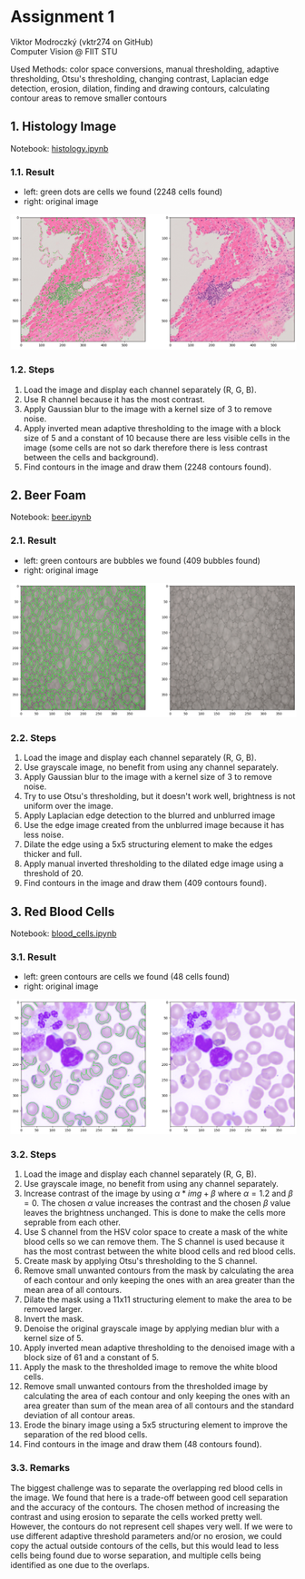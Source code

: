# Assignment 1

Viktor Modroczký (vktr274 on GitHub)\
Computer Vision @ FIIT STU

Used Methods: color space conversions, manual thresholding, adaptive thresholding, Otsu's thresholding, changing contrast, Laplacian edge detection, erosion, dilation, finding and drawing contours, calculating contour areas to remove smaller contours

## 1. Histology Image

Notebook: [histology.ipynb](histology.ipynb)

### 1.1. Result

- left: green dots are cells we found (2248 cells found)
- right: original image

![histology](images/histology_result.png)

### 1.2. Steps

1. Load the image and display each channel separately (R, G, B).
2. Use R channel because it has the most contrast.
3. Apply Gaussian blur to the image with a kernel size of 3 to remove noise.
4. Apply inverted mean adaptive thresholding to the image with a block size of 5 and a constant of 10 because there are less visible cells in the image (some cells are not so dark therefore there is less contrast between the cells and background).
5. Find contours in the image and draw them (2248 contours found).

## 2. Beer Foam

Notebook: [beer.ipynb](beer.ipynb)

### 2.1. Result

- left: green contours are bubbles we found (409 bubbles found)
- right: original image

![beer](images/beer_result.png)

### 2.2. Steps

1. Load the image and display each channel separately (R, G, B).
2. Use grayscale image, no benefit from using any channel separately.
3. Apply Gaussian blur to the image with a kernel size of 3 to remove noise.
4. Try to use Otsu's thresholding, but it doesn't work well, brightness is not uniform over the image.
5. Apply Laplacian edge detection to the blurred and unblurred image
6. Use the edge image created from the unblurred image because it has less noise.
7. Dilate the edge using a 5x5 structuring element to make the edges thicker and full.
8. Apply manual inverted thresholding to the dilated edge image using a threshold of 20.
9. Find contours in the image and draw them (409 contours found).

## 3. Red Blood Cells

Notebook: [blood_cells.ipynb](blood_cells.ipynb)

### 3.1. Result

- left: green contours are cells we found (48 cells found)
- right: original image

![blood](images/blood_result.png)

### 3.2. Steps

1. Load the image and display each channel separately (R, G, B).
2. Use grayscale image, no benefit from using any channel separately.
3. Increase contrast of the image by using $\alpha * img + \beta$ where $\alpha = 1.2$ and $\beta = 0$. The chosen $\alpha$ value increases the contrast and the chosen $\beta$ value leaves the brightness unchanged. This is done to make the cells more seprable from each other.
4. Use S channel from the HSV color space to create a mask of the white blood cells so we can remove them. The S channel is used because it has the most contrast between the white blood cells and red blood cells.
5. Create mask by applying Otsu's thresholding to the S channel.
6. Remove small unwanted contours from the mask by calculating the area of each contour and only keeping the ones with an area greater than the mean area of all contours.
7. Dilate the mask using a 11x11 structuring element to make the area to be removed larger.
8. Invert the mask.
9. Denoise the original grayscale image by applying median blur with a kernel size of 5.
10. Apply inverted mean adaptive thresholding to the denoised image with a block size of 61 and a constant of 5.
11. Apply the mask to the thresholded image to remove the white blood cells.
12. Remove small unwanted contours from the thresholded image by calculating the area of each contour and only keeping the ones with an area greater than sum of the mean area of all contours and the standard deviation of all contour areas.
13. Erode the binary image using a 5x5 structuring element to improve the separation of the red blood cells.
14. Find contours in the image and draw them (48 contours found).

### 3.3. Remarks

The biggest challenge was to separate the overlapping red blood cells in the image. We found that here is a trade-off between good cell separation and the accuracy of the contours. The chosen method of increasing the contrast and using erosion to separate the cells worked pretty well. However, the contours do not represent cell shapes very well. If we were to use different adaptive threshold parameters and/or no erosion, we could copy the actual outside contours of the cells, but this would lead to less cells being found due to worse separation, and multiple cells being identified as one due to the overlaps.
